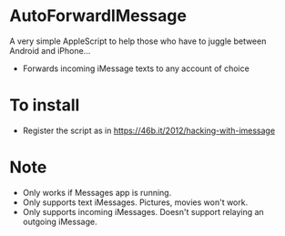 AutoForwardIMessage
===================

A very simple AppleScript to help those who have to juggle between Android and iPhone...
- Forwards incoming iMessage texts to any account of choice

To install
==========
- Register the script as in https://46b.it/2012/hacking-with-imessage

Note
====
- Only works if Messages app is running.
- Only supports text iMessages. Pictures, movies won't work.
- Only supports incoming iMessages. Doesn't support relaying an outgoing iMessage.

